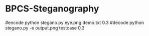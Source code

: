 # BPCS-Steganography
#encode
python stegano.py eye.png demo.txt 0.3
#decode
python stegano.py -e output.png testcase 0.3
